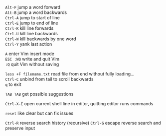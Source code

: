 `Alt-F` jump a word forward   
`Alt-B` jump a word backwards    
`Ctrl-A` jump to start of line  
`Ctrl-E` jump to end of line   
`Ctrl-K` kill line forwards  
`Ctrl-U` kill line backwards   
`Ctrl-W` kill backwards by one word  
`Ctrl-Y` yank last action 

`A` enter Vim insert mode  
`ESC :WQ` write and quit Vim  
`:Q` quit Vim without saving  

`less +F filename.txt` read file from end without fully loading...  
`Ctrl-C` unbind from tail to scroll backwards  
`q` to exit  

`TAB TAB` get possible suggestions  

`Ctrl-X-E` open current shell line in editor, quitting editor runs commands  

`reset` like clear but can fix issues  

`Ctrl-R` reverse search history (recursive)
`Ctrl-G` escape reverse search and preserve input
 


